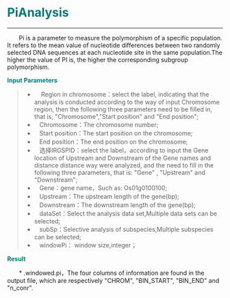 # <font color="#007979">PiAnalysis</font>


---

&#160; &#160; &#160; &#160;Pi is a parameter to measure the polymorphism of a specific population. It refers to the mean value of nucleotide differences between two randomly selected DNA sequences at each nucleotide site in the same population.The higher the value of PI is, the higher the corresponding subgroup polymorphism.

**<font color="#007979">Input Parameters</font>**

> * &#160; &#160; Region in chromosome：select the label, indicating that the analysis is conducted according to the way of input Chromosome region, then the following three parameters need to be filled in, that is, "Chromosome","Start position" and "End position";
> * &#160; &#160;<label id='chromsome'>Chromosome：</label>The chromosome number;
> * &#160; &#160;<label id='start'>Start position：</label>The start position on the chromosome;
> * &#160; &#160;<label id='end'>End position：</label>The end position on the chromosome;
> * &#160; &#160;选择IRGSPID：select the label，according to input the Gene location of Upstream and Downstream of the Gene names and distance distance way were analyzed, and the need to fill in the following three parameters, that is: "Gene" , "Upstream" and "Downstream";
> * &#160; &#160;<label id='gene'>Gene：</label>gene name，Such as: Os01g0100100;
> * &#160; &#160;<label id='upstream'>Upstream：</label>The upstream length of the gene(bp);
> * &#160; &#160;<label id='downstream'>Downstream：</label>The downstream length of the gene(bp);
> * &#160; &#160;<label id='dataset'>dataSet：</label>Select the analysis data set,Multiple data sets can be selected;
> * &#160; &#160;<label id='subSp'>subSp：</label>Selective analysis of subspecies,Multiple subspecies can be selected;
> * &#160; &#160;<label id='windowPi'>windowPi：</label> window size,integer；

**<font color="#007979">Result</font>**

&#160; &#160; &#160; &#160;* .windowed.pi，The four columns of information are found in the output file, which are respectively "CHROM", "BIN_START", "BIN_END" and "n_conr".
